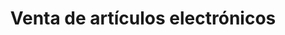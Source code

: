 ---
title: "Venta de artículos electrónicos"
url: /oaxaca-de-juarez/venta-de-articulos-electronicos/
shop: electrónica
---